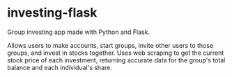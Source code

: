 # investing-flask

Group investing app made with Python and Flask. 

Allows users to make accounts, start groups, invite other users to those groups, and invest in stocks together. Uses web scraping to get the current stock price of each investment, returning accurate data for the group's total balance and each individual's share. 
